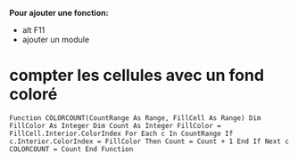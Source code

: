 **Pour ajouter une fonction:** 
* alt F11
* ajouter un module



# compter les cellules avec un fond coloré
`
Function COLORCOUNT(CountRange As Range, FillCell As Range)
Dim FillColor As Integer
Dim Count As Integer
FillColor = FillCell.Interior.ColorIndex
For Each c In CountRange
    If c.Interior.ColorIndex = FillColor Then
        Count = Count + 1
    End If
Next c
COLORCOUNT = Count
End Function
`
